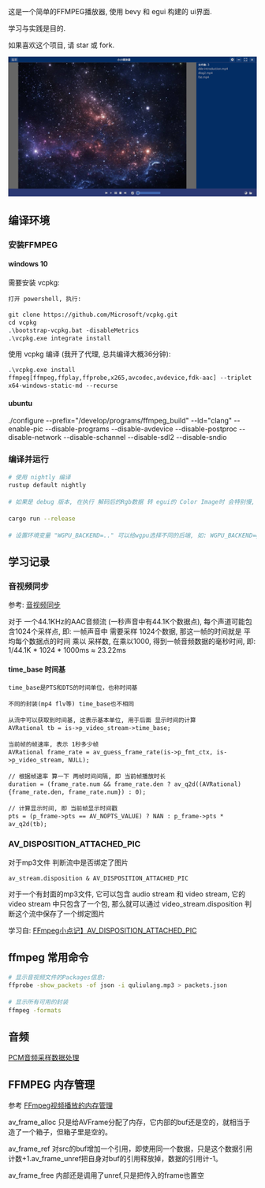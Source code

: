 这是一个简单的FFMPEG播放器, 使用 bevy 和 egui 构建的 ui界面.

学习与实践是目的.

如果喜欢这个项目, 请 star 或 fork.

![](docs/Readme/2022-03-15-00-18-09.png)

## 编译环境

### 安装FFMPEG

#### windows 10

需要安装 vcpkg:

    打开 powershell, 执行:

    git clone https://github.com/Microsoft/vcpkg.git
    cd vcpkg
    .\bootstrap-vcpkg.bat -disableMetrics
    .\vcpkg.exe integrate install

使用 vcpkg 编译 (我开了代理, 总共编译大概36分钟):

    .\vcpkg.exe install ffmpeg[ffmpeg,ffplay,ffprobe,x265,avcodec,avdevice,fdk-aac] --triplet x64-windows-static-md --recurse

#### ubuntu

./configure --prefix="/develop/programs/ffmpeg_build" --ld="clang" --enable-pic --disable-programs --disable-avdevice --disable-postproc --disable-network --disable-schannel --disable-sdl2 --disable-sndio

### 编译并运行

```sh
# 使用 nightly 编译
rustup default nightly

# 如果是 debug 版本, 在执行 解码后的Rgb数据 转 egui的 Color Image时 会特别慢, release版本会有优化

cargo run --release

# 设置环境变量 "WGPU_BACKEND=.." 可以给wgpu选择不同的后端, 如: WGPU_BACKEND=gl, 使用opengl.
```
## 学习记录

### 音视频同步

参考: [音视频同步](https://www.cnblogs.com/leisure_chn/p/10307089.html)

对于 一个44.1KHz的AAC音频流 (一秒声音中有44.1K个数据点), 每个声道可能包含1024个采样点, 即: 一帧声音中 需要采样 1024个数据, 那这一帧的时间就是
平均每个数据点的时间 乘以 采样数, 在乘以1000, 得到一帧音频数据的毫秒时间, 即: 1/44.1K * 1024 * 1000ms ≈ 23.22ms

#### time_base 时间基

    time_base是PTS和DTS的时间单位，也称时间基

    不同的封装(mp4 flv等) time_base也不相同

    从流中可以获取到时间基, 这表示基本单位, 用于后面 显示时间的计算
    AVRational tb = is->p_video_stream->time_base;

    当前帧的帧速率, 表示 1秒多少帧
    AVRational frame_rate = av_guess_frame_rate(is->p_fmt_ctx, is->p_video_stream, NULL);

    // 根据帧速率 算一下 两帧时间间隔, 即 当前帧播放时长
    duration = (frame_rate.num && frame_rate.den ? av_q2d((AVRational){frame_rate.den, frame_rate.num}) : 0);
    
    // 计算显示时间, 即 当前帧显示时间戳
    pts = (p_frame->pts == AV_NOPTS_VALUE) ? NAN : p_frame->pts * av_q2d(tb);

### AV_DISPOSITION_ATTACHED_PIC

对于mp3文件 判断流中是否绑定了图片

    av_stream.disposition & AV_DISPOSITION_ATTACHED_PIC

对于一个有封面的mp3文件, 它可以包含 audio stream 和 video stream, 它的 video stream 中只包含了一个包, 那么就可以通过 video_stream.disposition 判断这个流中保存了一个绑定图片

学习自: [FFmpeg小点记】AV_DISPOSITION_ATTACHED_PIC](https://segmentfault.com/a/1190000018373504)

## ffmpeg 常用命令
    
```sh
# 显示音视频文件的Packages信息:
ffprobe -show_packets -of json -i quliulang.mp3 > packets.json

# 显示所有可用的封装
ffmpeg -formats
```

## 音频

[PCM音频采样数据处理](https://blog.csdn.net/leixiaohua1020/article/details/50534316)

## FFMPEG 内存管理

参考 [FFmpeg视频播放的内存管理](https://www.jianshu.com/p/9f45d283d904)

av_frame_alloc
    只是给AVFrame分配了内存，它内部的buf还是空的，就相当于造了一个箱子，但箱子里是空的。

av_frame_ref
    对src的buf增加一个引用，即使用同一个数据，只是这个数据引用计数+1.av_frame_unref把自身对buf的引用释放掉，数据的引用计-1。

av_frame_free
    内部还是调用了unref,只是把传入的frame也置空
